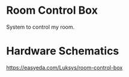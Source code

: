 # Room Control Box
System to control my room.

# Hardware Schematics
https://easyeda.com/Luksys/room-control-box
